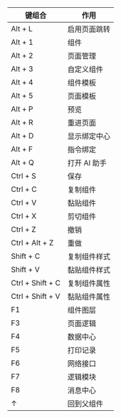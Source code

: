 | 键组合           | 作用         |
| ---------------- | ------------ |
| Alt + L          | 启用页面跳转 |
| Alt + 1          | 组件         |
| Alt + 2          | 页面管理     |
| Alt + 3          | 自定义组件   |
| Alt + 4          | 组件模板     |
| Alt + 5          | 页面模板     |
| Alt + P          | 预览         |
| Alt + R          | 重进页面     |
| Alt + D          | 显示绑定中心 |
| Alt + F          | 指令绑定     |
| Alt + Q          | 打开 AI 助手 |
| Ctrl + S         | 保存         |
| Ctrl + C         | 复制组件     |
| Ctrl + V         | 黏贴组件     |
| Ctrl + X         | 剪切组件     |
| Ctrl + Z         | 撤销         |
| Ctrl + Alt + Z   | 重做         |
| Shift + C        | 复制组件样式 |
| Shift + V        | 黏贴组件样式 |
| Ctrl + Shift + C | 复制组件属性 |
| Ctrl + Shift + V | 黏贴组件属性 |
| F1               | 组件图层     |
| F3               | 页面逻辑     |
| F4               | 数据中心     |
| F5               | 打印记录     |
| F6               | 网络接口     |
| F7               | 逻辑模块     |
| F8               | 消息中心     |
| ↑                | 回到父组件   |
